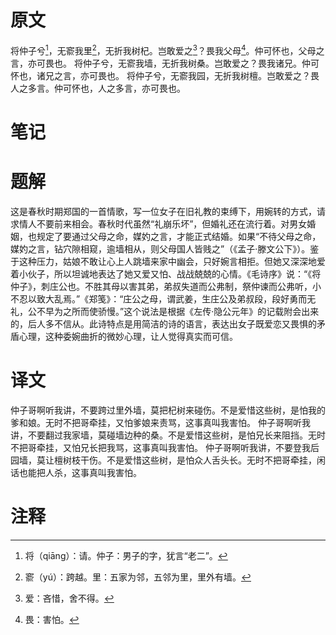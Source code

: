 # 原文
将仲子兮[^1]，无窬我里[^2]，无折我树杞。岂敢爱之[^3]？畏我父母[^4]。仲可怀也，父母之言，亦可畏也。
将仲子兮，无窬我墙，无折我树桑。岂敢爱之？畏我诸兄。仲可怀也，诸兄之言，亦可畏也。
将仲子兮，无窬我园，无折我树檀。岂敢爱之？畏人之多言。仲可怀也，人之多言，亦可畏也。
# 笔记

# 题解
这是春秋时期郑国的一首情歌，写一位女子在旧礼教的束缚下，用婉转的方式，请求情人不要前来相会。春秋时代虽然“礼崩乐坏”，但婚礼还在流行着。对男女婚姻，也规定了要通过父母之命，媒妁之言，才能正式结婚。如果“不待父母之命，媒妁之言，钻穴隙相窥，逾墙相从，则父母国人皆贱之”（《孟子·滕文公下》）。鉴于这种压力，姑娘不敢让心上人跳墙来家中幽会，只好婉言相拒。但她又深深地爱着小伙子，所以坦诚地表达了她又爱又怕、战战兢兢的心情。《毛诗序》说：“《将仲子》，刺庄公也。不胜其母以害其弟，弟叔失道而公弗制，祭仲谏而公弗听，小不忍以致大乱焉。”《郑笺》：“庄公之母，谓武姜，生庄公及弟叔段，段好勇而无礼，公不早为之所而使骄慢。”这个说法是根据《左传·隐公元年》的记载附会出来的，后人多不信从。此诗特点是用简洁的诗的语言，表达出女子既爱恋又畏惧的矛盾心理，这种委婉曲折的微妙心理，让人觉得真实而可信。
# 译文
仲子哥啊听我讲，不要跨过里外墙，莫把杞树来碰伤。不是爱惜这些树，是怕我的爹和娘。无时不把哥牵挂，又怕爹娘来责骂，这事真叫我害怕。
仲子哥啊听我讲，不要翻过我家墙，莫碰墙边种的桑。不是爱惜这些树，是怕兄长来阻挡。无时不把哥牵挂，又怕兄长把我骂，这事真叫我害怕。
仲子哥啊听我讲，不要登我后园墙，莫让檀树枝干伤。不是爱惜这些树，是怕众人舌头长。无时不把哥牵挂，闲话也能把人杀，这事真叫我害怕。
# 注释

[^1]: 将（qiāng）：请。仲子：男子的字，犹言“老二”。
[^2]: 窬（yú）：跨越。里：五家为邻，五邻为里，里外有墙。
[^3]: 爱：吝惜，舍不得。
[^4]: 畏：害怕。